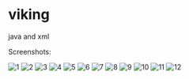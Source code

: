 # viking
java and xml

Screenshots:

![1](https://cloud.githubusercontent.com/assets/27139870/25782523/831ac80a-3355-11e7-81f8-697576893b1a.png)
![2](https://cloud.githubusercontent.com/assets/27139870/25782524/831da84a-3355-11e7-912f-5b121a0ffdb6.png)
![3](https://cloud.githubusercontent.com/assets/27139870/25782526/831f7e4a-3355-11e7-8034-d507f5273e32.png)
![4](https://cloud.githubusercontent.com/assets/27139870/25782528/83212e98-3355-11e7-9b74-a313b1beb0c8.png)
![5](https://cloud.githubusercontent.com/assets/27139870/25782525/831f3dd6-3355-11e7-8096-e5486e93abe1.png)
![6](https://cloud.githubusercontent.com/assets/27139870/25782527/83202a52-3355-11e7-910b-261e043d31f8.png)
![7](https://cloud.githubusercontent.com/assets/27139870/25782529/8332344a-3355-11e7-88c5-9ede8545ebe5.png)
![8](https://cloud.githubusercontent.com/assets/27139870/25782532/833946e0-3355-11e7-90f5-e07874c83bc9.png)
![9](https://cloud.githubusercontent.com/assets/27139870/25782530/83384aba-3355-11e7-9db7-7abef702c5ff.png)
![10](https://cloud.githubusercontent.com/assets/27139870/25782533/8339b616-3355-11e7-9dde-6c72d9d5c244.png)
![11](https://cloud.githubusercontent.com/assets/27139870/25782531/8338d14c-3355-11e7-8854-d91819e24a2b.png)
![12](https://cloud.githubusercontent.com/assets/27139870/25782534/833c29f0-3355-11e7-9e7d-47766312e9d7.png)
